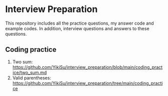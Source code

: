 # Interview Preparation
This repository includes all the practice questions, my answer code and example codes. In addition, interview questions and answers to these questions.

## Coding practice
1. Two sum: https://github.com/YikiSu/interview_preparation/blob/main/coding_practice/two_sum.md
2. Valid parentheses: https://github.com/YikiSu/interview_preparation/tree/main/coding_practice
